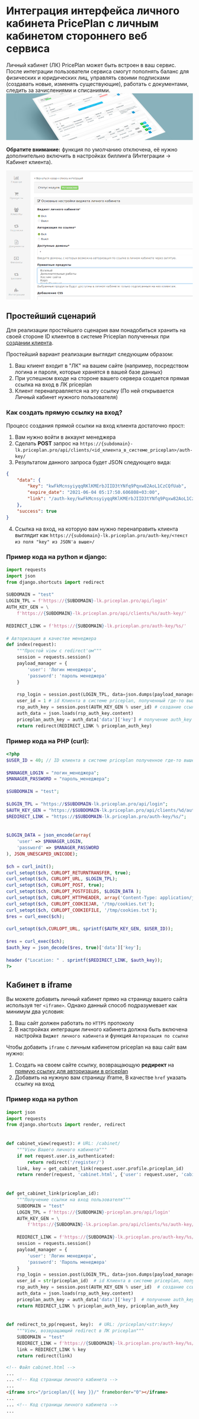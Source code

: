 # <a name="top" id="top"></a> Интеграция интерфейса личного кабинета PricePlan с личным кабинетом стороннего веб сервиса

Личный кабинет (ЛК) PricePlan может быть встроен в ваш сервис. 
После интеграции пользователи сервиса смогут пополнять баланс для 
физических и юридических лиц, управлять своими подписками 
(создавать новые, изменять существующие), работать с документами, 
следить за зачислениями и списаниями.
![Alt text](assets/lk_123-1600x400.png)

**Обратите внимание:** функция по умолчанию отключена, 
её нужно дополнительно включить в настройках биллинга 
(Интеграции -> Кабинет клиента).

![Alt text](assets/lk_settings_screenshot.png "Пример настроек модуля виджета личеного кабинета")

## <a name="scenarium" id="scenarium"></a> Простейший сценарий
Для реализации простейшего сценария вам понадобиться хранить на своей стороне ID клиентов в системе Priceplan
полученных при [создании клиента](https://docs.priceplan.ru/#api-Client-CreateClient "создание клиента").

<a name="realization" id="realization"></a> Простейший вариант реализации выглядит следующим образом:

1. Ваш клиент входит в "ЛК" на вашем сайте (например, посредством логина и пароля, которые хранятся в вашей базе данных)
2. При успешном входе на стороне вашего сервера создается прямая ссылка на вход в ЛК priceplan
3. Клиент перенаправляется на эту ссылку (По ней открывается Личный кабинет нужного пользователя)

### <a name="link_creation" id="link_creation"></a> Как создать прямую ссылку на вход?

Процесс создания прямой ссылки на вход клиента достаточно прост:

1. Вам нужно войти в аккаунт менеджера
2. Сделать **POST** запрос на `https://{subdomain}-lk.priceplan.pro/api/clients/<id_клиента_в_системе_priceplan>/auth-key/`
3. Результатом данного запроса будет JSON следующего вида:
```json
{
    "data": {
        "key": "kwFkMcnsyiyqqRKlKMErbJIID3tYNfq9Pqxw82AoL1CzCQfUab",
        "expire_date": "2021-06-04 05:17:50.606808+03:00",
        "link": "/auth-key/kwFkMcnsyiyqqRKlKMErbJIID3tYNfq9Pqxw82AoL1CzCQfUab/"
    },
    "success": true
}
```
4. Ссылка на вход, на которую вам нужно перенаправить клиента выглядит как `https://{subdomain}-lk.priceplan.pro/auth-key/<текст из поля "key" из JSON'a выше>/`

### <a name="py_1" id="py_1"></a> Пример кода на python и django:
```python
import requests
import json
from django.shortcuts import redirect

SUBDOMAIN = "test"
LOGIN_TPL = f'https://{SUBDOMAIN}-lk.priceplan.pro/api/login'
AUTH_KEY_GEN = \
    f'https://{SUBDOMAIN}-lk.priceplan.pro/api/clients/%s/auth-key/'

REDIRECT_LINK = f'https://{SUBDOMAIN}-lk.priceplan.pro/auth-key/%s/'

# Авторизация в качестве менеджера
def index(request):
    """Простой view с redirect'ом"""
    session = requests.session()
    payload_manager = {
        'user': 'Логин менеджера',
        'password': 'пароль менеджера'
    }
    
    rsp_login = session.post(LOGIN_TPL, data=json.dumps(payload_manager))
    user_id = 1 # id Клиента в системе priceplan, полученный где-то выше
    rsp_auth_key = session.post(AUTH_KEY_GEN % user_id) # создание ссылки
    auth_data = json.loads(rsp_auth_key.content) 
    priceplan_auth_key = auth_data['data']['key'] # получение auth_key
    return redirect(REDIRECT_LINK % priceplan_auth_key)

```
### <a name="php_1" id="php_1"></a> Пример кода на PHP (curl):
```php
<?php
$USER_ID = 40; // ID клиента в системе priceplan полученное где-то выше

$MANAGER_LOGIN = "логин_менеджера";
$MANAGER_PASSWORD = "пароль_менеджера";

$SUBDOMAIN = "test";

$LOGIN_TPL = "https://$SUBDOMAIN-lk.priceplan.pro/api/login";
$AUTH_KEY_GEN = "https://$SUBDOMAIN-lk.priceplan.pro/api/clients/%d/auth-key/";
$REDIRECT_LINK = "https://$SUBDOMAIN-lk.priceplan.pro/auth-key/%s/";


$LOGIN_DATA = json_encode(array(
    'user' => $MANAGER_LOGIN,
    'password' => $MANAGER_PASSWORD
), JSON_UNESCAPED_UNICODE);

$ch = curl_init();
curl_setopt($ch, CURLOPT_RETURNTRANSFER, true);
curl_setopt($ch, CURLOPT_URL, $LOGIN_TPL);
curl_setopt($ch, CURLOPT_POST, true);
curl_setopt($ch, CURLOPT_POSTFIELDS, $LOGIN_DATA );
curl_setopt($ch, CURLOPT_HTTPHEADER, array('Content-Type: application/json'));
curl_setopt($ch, CURLOPT_COOKIEJAR, '/tmp/cookies.txt');
curl_setopt($ch, CURLOPT_COOKIEFILE, '/tmp/cookies.txt');
$res = curl_exec($ch);

curl_setopt($ch,CURLOPT_URL, sprintf($AUTH_KEY_GEN, $USER_ID));

$res = curl_exec($ch);
$auth_key = json_decode($res, true)['data']['key'];

header ("Location: " . sprintf($REDIRECT_LINK, $auth_key));
?>
```
## <a name="iframe_scenarium" id="iframe_scenarium"></a> Кабинет в iframe
Вы можете добавить личный кабинет прямо на страницу вашего сайта используя тег `<iframe>`.
Однако данный способ подразумевает как минимум два условия:
1. Ваш сайт должен работать по `HTTPS` протоколу
2. В настройках интеграции личного кабинета должна быть включена настройка `Виджет личного кабинета` и функция `Авторизация по ссылке`

Чтобы добавить `iframe` с личным кабинетом priceplan на ваш сайт вам нужно:
1. Создать на своем сайте ссылку, возвращающую **редирект** на [прямую ссылку для авторизации в priceplan](#link_creation)
2. Добавить на нужную вам страницу iframe, В качестве `href` указать ссылку на вход

### <a name="py_2" id="py_2"></a> Пример кода на python

```python
import json
import requests
from django.shortcuts import render, redirect


def cabinet_view(request): # URL: /cabinet/
    """View Вашего личного кабинета"""
    if not request.user.is_authenticated:
        return redirect('/register/')
    link, key = get_cabinet_link(request.user.profile.priceplan_id)
    return render(request, 'cabinet.html', {'user': request.user, 'cabinet_link': link, 'key': key })
    

def get_cabinet_link(priceplan_id):
    """Получение ссылки на вход пользователя"""
    SUBDOMAIN = "test"
    LOGIN_TPL = f'https://{SUBDOMAIN}-priceplan.pro/api/login'
    AUTH_KEY_GEN = \
        f'https://{SUBDOMAIN}-lk.priceplan.pro/api/clients/%s/auth-key/'

    REDIRECT_LINK = f'https://{SUBDOMAIN}-lk.priceplan.pro/auth-key/%s/'
    session = requests.session()
    payload_manager = {
        'user': 'Логин менеджера',
        'password': 'Пароль менеджера'
    }
    rsp_login = session.post(LOGIN_TPL, data=json.dumps(payload_manager))
    user_id = str(priceplan_id)  # id Клиента в системе priceplan, полученный где-то выше
    rsp_auth_key = session.post(AUTH_KEY_GEN % user_id)  # создание ссылки
    auth_data = json.loads(rsp_auth_key.content)
    priceplan_auth_key = auth_data['data']['key']  # получение auth_key
    return REDIRECT_LINK % priceplan_auth_key, priceplan_auth_key


def redirect_to_pp(request, key):  # URL: /priceplan/<str:key>/
    """View, возвращающий redirect в ЛК priceplan"""
    SUBDOMAIN = "test"
    REDIRECT_LINK = f'https://{SUBDOMAIN}-lk.priceplan.pro/auth-key/%s/'
    link = REDIRECT_LINK % key
    return redirect(link)
```

```html
<!-- Файл cabinet.html -->
...
... <!-- Код страницы личного кабинета -->
... 
<iframe src="/priceplan/{{ key }}/" frameborder="0"></iframe>
...
... <!-- Код страницы личного кабинета -->
... 
```
